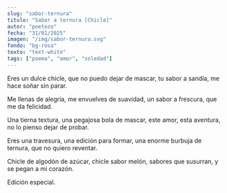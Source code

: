 ```yaml
---
slug: "sabor-ternura"
titulo: "Sabor a ternura [Chicle]"
autor: "poetozo"
fecha: "31/01/2025"
imagen: "/img/sabor-ternura.svg"
fondo: "bg-rosa"
texto: "text-white"
tags: ["poema", "amor", "soledad"]
---
```


Eres un dulce chicle, 
que no puedo dejar de mascar,
tu sabor a sandía,
me hace soñar sin parar.

Me llenas de alegría,
me envuelves de suavidad,
un sabor a frescura,
que me da felicidad.

Una tierna textura,
una pegajosa bola de mascar,
este amor, esta aventura,
no lo pienso dejar de probar.

Eres una travesura,
una edición para formar,
una enorme burbuja de ternura,
que no quiero reventar.

Chicle de algodón de azúcar,
chicle sabor melón,
sabores que susurran,
y se pegan a mi corazón. 

Edición especial.







 







